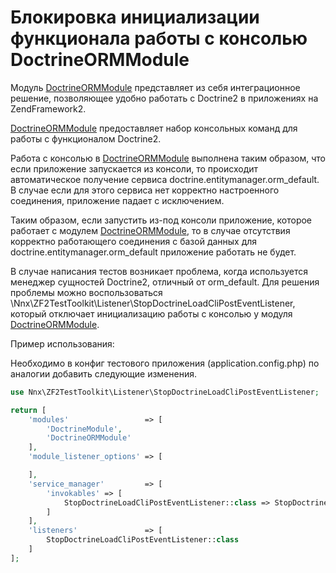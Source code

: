 # Блокировка инициализации функционала работы с консолью DoctrineORMModule

Модуль  [DoctrineORMModule](https://github.com/doctrine/DoctrineORMModule) представляет из себя интеграционное решение, 
позволяющее удобно работать с Doctrine2 в приложениях на ZendFramework2.

[DoctrineORMModule](https://github.com/doctrine/DoctrineORMModule) предоставляет набор консольных команд для работы
с функционалом Doctrine2.

Работа с консолью в [DoctrineORMModule](https://github.com/doctrine/DoctrineORMModule) выполнена таким образом, что
если приложение запускается из консоли, то происходит автоматическое получение сервиса doctrine.entitymanager.orm_default.
В случае если для этого сервиса нет корректно настроенного соединения, приложение падает с исключением.

Таким образом, если запустить из-под консоли приложение, которое работает с модулем [DoctrineORMModule](https://github.com/doctrine/DoctrineORMModule),
то в случае отсутствия корректно работающего соединения с базой данных для doctrine.entitymanager.orm_default приложение работать не будет.

В случае написания тестов возникает проблема, когда используется менеджер сущностей Doctrine2, отличный от orm_default.
Для решения проблемы можно воспользоваться \Nnx\ZF2TestToolkit\Listener\StopDoctrineLoadCliPostEventListener, который отключает
инициализацию работы с консолью у модуля [DoctrineORMModule](https://github.com/doctrine/DoctrineORMModule).

Пример использования:

Необходимо в конфиг тестового приложения (application.config.php) по аналогии добавить следующие изменения.

```php
use Nnx\ZF2TestToolkit\Listener\StopDoctrineLoadCliPostEventListener;

return [
    'modules'                 => [
        'DoctrineModule',
        'DoctrineORMModule'
    ],
    'module_listener_options' => [

    ],
    'service_manager'         => [
        'invokables' => [
            StopDoctrineLoadCliPostEventListener::class => StopDoctrineLoadCliPostEventListener::class
        ]
    ],
    'listeners'               => [
        StopDoctrineLoadCliPostEventListener::class
    ]
];

```
